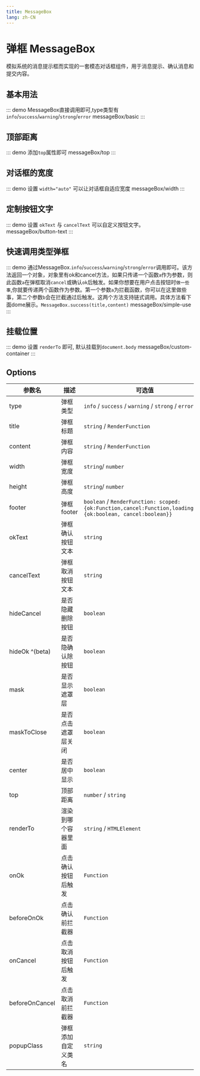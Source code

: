 ```yaml
---
title: MessageBox
lang: zh-CN
---
```


# 弹框 MessageBox
模拟系统的消息提示框而实现的一套模态对话框组件，用于消息提示、确认消息和提交内容。

## 基本用法
::: demo  MessageBox直接调用即可,type类型有`info`/`success`/`warning`/`strong`/`error`
messageBox/basic
:::

## 顶部距离
::: demo  添加`top`属性即可
messageBox/top
:::

## 对话框的宽度
::: demo  设置 `width="auto"` 可以让对话框自适应宽度
messageBox/width
:::

## 定制按钮文字
::: demo  设置 `okText` 与 `cancelText` 可以自定义按钮文字。
messageBox/button-text
:::

## 快速调用类型弹框
::: demo  通过MessageBox.`info`/`success`/`warning`/`strong`/`error`调用即可。该方法返回一个对象，对象里有ok和cancel方法，如果只传递一个函数`a`作为参数，则此函数`a`在弹框取消`cancel`或确认`ok`后触发。如果你想要在用户点击按钮时`做一些事`,你就要传递两个函数作为参数。第一个参数`a`为拦截函数，你可以在这里做些事，第二个参数`b`会在拦截通过后触发。这两个方法支持链式调用。具体方法看下面dome展示。`MessageBox.success(title,content)`
messageBox/simple-use
:::

## 挂载位置
::: demo  设置 `renderTo` 即可, 默认挂载到`document.body`
messageBox/custom-container
:::

## Options
|参数名|描述|可选值|默认值|
|---|---|---|:---:|
|type|弹框类型|`info` / `success` / `warning` / `strong` / `error` |`info`|
|title|弹框标题|`string` / `RenderFunction` |`-`|
|content|弹框内容|`string` / `RenderFunction` |`required`|
|width|弹框宽度|`string`/ `number`  |`-`|
|height|弹框高度|`string`/ `number`  |`-`|
|footer|弹框footer|`boolean` / `RenderFunction: scoped: {ok:Function,cancel:Function,loadingObj: {ok:boolean, cancel:boolean}}`|`-`|
|okText|弹框确认按钮文本|`string`|`确认`|
|cancelText|弹框取消按钮文本|`string`|`取消`|
|hideCancel|是否隐藏删除按钮|`boolean` |`false`|
|hideOk ^(beta)|是否隐确认除按钮|`boolean` |`false`|
|mask|是否显示遮罩层|`boolean`|`true`|
|maskToClose|是否点击遮罩层关闭|`boolean`|`true`|
|center|是否居中显示|`boolean`|`true`|
|top|顶部距离|`number` / `string`|`-`|
|renderTo|渲染到哪个容器里面|`string` / `HTMLElement`|`body`|
|onOk|点击确认按钮后触发|`Function`|`(e:Event) => void`|
|beforeOnOk|点击确认前拦截器|`Function`|`()=> boolean \| Promise<boolean>`|
|onCancel|点击取消按钮后触发|`Function`|`(e:Event) => void`|
|beforeOnCancel|点击取消前拦截器|`Function`|`()=> boolean \| Promise<boolean>`|
|popupClass|弹框添加自定义类名|`string`| `-`|









